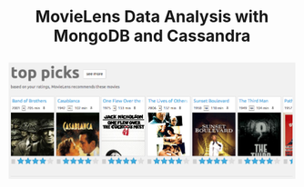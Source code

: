# <div align="center"> MovieLens Data Analysis with MongoDB and Cassandra </div>

## <div align="center">![Intro](images/muvielens.png)
